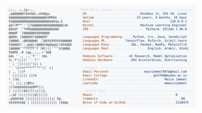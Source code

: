 <picture>
  <source srcset="https://raw.githubusercontent.com/mmazinjameel/mmazinjameel/main/dark_mode.svg?v=1742518063" media="(prefers-color-scheme: dark)">
  <img src="https://raw.githubusercontent.com/mmazinjameel/mmazinjameel/main/light_mode.svg?v=1742518063">
</picture>
